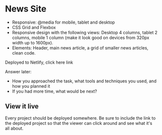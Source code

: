 # News Site

- Responsive: @media for mobile, tablet and desktop
- CSS Grid and Flexbox
- Responsive design with the following views: Desktop 4 columns, tablet 2 columns, mobile 1 column (make it look good on devices from 320px width up to 1600px).
- Elements: Header, main news article, a grid of smaller news articles, clean code.

Deployed to Netlify, click here link

Answer later:

- How you approached the task, what tools and techniques you used, and how you planned it
- If you had more time, what would be next?

## View it live

Every project should be deployed somewhere. Be sure to include the link to the deployed project so that the viewer can click around and see what it's all about.
